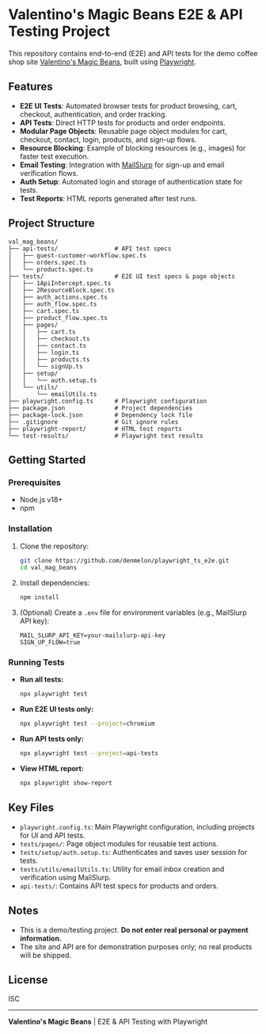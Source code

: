 # Valentino's Magic Beans E2E & API Testing Project

This repository contains end-to-end (E2E) and API tests for the demo coffee shop site [Valentino's Magic Beans](https://valentinos-magic-beans.click/), built using [Playwright](https://playwright.dev/).

## Features
- **E2E UI Tests**: Automated browser tests for product browsing, cart, checkout, authentication, and order tracking.
- **API Tests**: Direct HTTP tests for products and order endpoints.
- **Modular Page Objects**: Reusable page object modules for cart, checkout, contact, login, products, and sign-up flows.
- **Resource Blocking**: Example of blocking resources (e.g., images) for faster test execution.
- **Email Testing**: Integration with [MailSlurp](https://www.mailslurp.com/) for sign-up and email verification flows.
- **Auth Setup**: Automated login and storage of authentication state for tests.
- **Test Reports**: HTML reports generated after test runs.

## Project Structure
```
val_mag_beans/
├── api-tests/                # API test specs
│   ├── guest-customer-workflow.spec.ts
│   ├── orders.spec.ts
│   └── products.spec.ts
├── tests/                    # E2E UI test specs & page objects
│   ├── 1ApiIntercept.spec.ts
│   ├── 2ResourceBlock.spec.ts
│   ├── auth_actions.spec.ts
│   ├── auth_flow.spec.ts
│   ├── cart.spec.ts
│   ├── product_flow.spec.ts
│   ├── pages/
│   │   ├── cart.ts
│   │   ├── checkout.ts
│   │   ├── contact.ts
│   │   ├── login.ts
│   │   ├── products.ts
│   │   └── signUp.ts
│   ├── setup/
│   │   └── auth.setup.ts
│   └── utils/
│       └── emailUtils.ts
├── playwright.config.ts      # Playwright configuration
├── package.json              # Project dependencies
├── package-lock.json         # Dependency lock file
├── .gitignore                # Git ignore rules
├── playwright-report/        # HTML test reports
└── test-results/             # Playwright test results
```

## Getting Started

### Prerequisites
- Node.js v18+
- npm

### Installation
1. Clone the repository:
   ```sh
   git clone https://github.com/denmelon/playwright_ts_e2e.git
   cd val_mag_beans
   ```
2. Install dependencies:
   ```sh
   npm install
   ```
3. (Optional) Create a `.env` file for environment variables (e.g., MailSlurp API key):
   ```env
   MAIL_SLURP_API_KEY=your-mailslurp-api-key
   SIGN_UP_FLOW=true
   ```

### Running Tests
- **Run all tests:**
  ```sh
  npx playwright test
  ```
- **Run E2E UI tests only:**
  ```sh
  npx playwright test --project=chromium
  ```
- **Run API tests only:**
  ```sh
  npx playwright test --project=api-tests
  ```
- **View HTML report:**
  ```sh
  npx playwright show-report
  ```

## Key Files
- `playwright.config.ts`: Main Playwright configuration, including projects for UI and API tests.
- `tests/pages/`: Page object modules for reusable test actions.
- `tests/setup/auth.setup.ts`: Authenticates and saves user session for tests.
- `tests/utils/emailUtils.ts`: Utility for email inbox creation and verification using MailSlurp.
- `api-tests/`: Contains API test specs for products and orders.

## Notes
- This is a demo/testing project. **Do not enter real personal or payment information.**
- The site and API are for demonstration purposes only; no real products will be shipped.

## License
ISC

---
**Valentino's Magic Beans** | E2E & API Testing with Playwright
